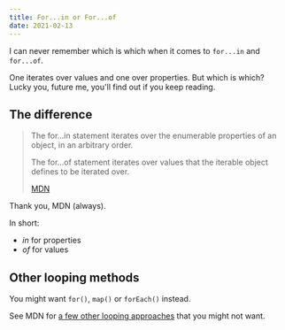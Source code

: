 ```yaml
---
title: For...in or For...of
date: 2021-02-13
---
```


I can never remember which is which when it comes to `for...in` and `for...of`.

One iterates over values and one over properties. But which is which? Lucky you, future me, you'll find out if you keep reading.

## The difference

> The for...in statement iterates over the enumerable properties of an object, in an arbitrary order.
>
> The for...of statement iterates over values that the iterable object defines to be iterated over.
>
> [MDN](https://developer.mozilla.org/en-US/docs/Web/JavaScript/Reference/Statements/for...of#difference_between_for...of_and_for...in)

Thank you, MDN (always).

In short:

- _in_ for properties
- _of_ for values

## Other looping methods

You might want `for()`, `map()` or `forEach()` instead.

See MDN for [a few other looping approaches](https://developer.mozilla.org/en-US/docs/Web/JavaScript/Guide/Loops_and_iteration) that you might not want.
